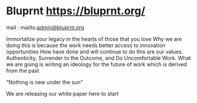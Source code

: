 # Bluprnt https://bluprnt.org/
mail : mailto:admin@bluprnt.org

Immortalize your legacy in the hearts of those that you love
Why we are doing this is because the work needs better access to innovation opportunities
How have done and will continue to do this are our values. Authenticity, Surrender to the Outcome, and Do Uncomfortable Work.
What we are going is writing an ideology for the future of work which is derived from the past

"Nothing is new under the sun"

We are releasing our white paper here to start
